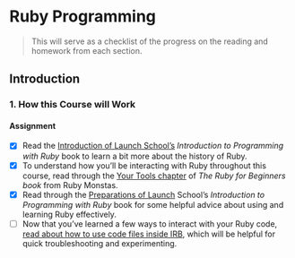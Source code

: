 # Ruby Programming

> This will serve as a checklist of the progress on the reading and homework from each section.

## Introduction

### 1. How this Course will Work

#### Assignment

- [x] Read the [Introduction of Launch School’s](https://launchschool.com/books/ruby/read/introduction) *Introduction to Programming with Ruby* book to learn a bit more about the history of Ruby.
- [x] To understand how you’ll be interacting with Ruby throughout this course, read through the [Your Tools chapter](http://ruby-for-beginners.rubymonstas.org/your_tools.html) of *The Ruby for Beginners book* from Ruby Monstas.
- [x] Read through the [Preparations of Launch](https://launchschool.com/books/ruby/read/preparations#usingacodeeditor) School’s *Introduction to Programming with Ruby* book for some helpful advice about using and learning Ruby effectively.
- [ ] Now that you’ve learned a few ways to interact with your Ruby code, [read about how to use code files inside IRB](https://stackoverflow.com/questions/13112245/ruby-how-to-load-a-file-into-interactive-ruby-console-irb/38533339), which will be helpful for quick troubleshooting and experimenting. 

<!-- ### 2. Installing Ruby

#### Assignment

- [ ]  -->
